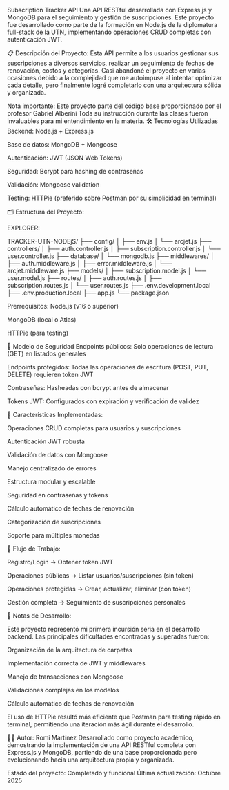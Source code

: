 Subscription Tracker API
Una API RESTful desarrollada con Express.js y MongoDB para el seguimiento y gestión de suscripciones. Este proyecto fue desarrollado como parte de la formación en Node.js de la diplomatura full-stack de la UTN, implementando operaciones CRUD completas con autenticación JWT.

📋 Descripción del Proyecto:
Esta API permite a los usuarios gestionar sus suscripciones a diversos servicios, realizar un seguimiento de fechas de renovación, costos y categorías. Casi abandoné el proyecto en varias ocasiones debido a la complejidad que me autoimpuse al intentar optimizar cada detalle, pero finalmente logré completarlo con una arquitectura sólida y organizada.

Nota importante: Este proyecto parte del código base proporcionado por el profesor Gabriel Alberini
Toda su instrucción durante las clases fueron invaluables para mi entendimiento en la materia.
🛠 Tecnologías Utilizadas
Backend: Node.js + Express.js

Base de datos: MongoDB + Mongoose

Autenticación: JWT (JSON Web Tokens)

Seguridad: Bcrypt para hashing de contraseñas

Validación: Mongoose validation

Testing: HTTPie (preferido sobre Postman por su simplicidad en terminal)

🗂 Estructura del Proyecto:

EXPLORER:

TRACKER-UTN-NODEjS/
├── config/
│   ├── env.js
│   └── arcjet.js
├── controllers/
│   ├── auth.controller.js
│   ├── subscription.controller.js
│   └── user.controller.js
├── database/
│   └── mongodb.js
├── middlewares/
│   ├── auth.middleware.js
│   ├── error.middleware.js
│   └── arcjet.middleware.js
├── models/
│   ├── subscription.model.js
│   └── user.model.js
├── routes/
│   ├── auth.routes.js
│   ├── subscription.routes.js
│   └── user.routes.js
├── .env.development.local
├── .env.production.local
├── app.js
└── package.json

Prerrequisitos:
Node.js (v16 o superior)

MongoDB (local o Atlas)

HTTPie (para testing)




🔐 Modelo de Seguridad
Endpoints públicos: Solo operaciones de lectura (GET) en listados generales

Endpoints protegidos: Todas las operaciones de escritura (POST, PUT, DELETE) requieren token JWT

Contraseñas: Hasheadas con bcrypt antes de almacenar

Tokens JWT: Configurados con expiración y verificación de validez


🎯 Características Implementadas:

Operaciones CRUD completas para usuarios y suscripciones

Autenticación JWT robusta

Validación de datos con Mongoose

Manejo centralizado de errores

Estructura modular y escalable

Seguridad en contraseñas y tokens

Cálculo automático de fechas de renovación

Categorización de suscripciones

Soporte para múltiples monedas

🔄 Flujo de Trabajo:

Registro/Login → Obtener token JWT

Operaciones públicas → Listar usuarios/suscripciones (sin token)

Operaciones protegidas → Crear, actualizar, eliminar (con token)

Gestión completa → Seguimiento de suscripciones personales

📝 Notas de Desarrollo:

Este proyecto representó mi primera incursión seria en el desarrollo backend. Las principales dificultades encontradas y superadas fueron:

Organización de la arquitectura de carpetas

Implementación correcta de JWT y middlewares

Manejo de transacciones con Mongoose

Validaciones complejas en los modelos

Cálculo automático de fechas de renovación

El uso de HTTPie resultó más eficiente que Postman para testing rápido en terminal, permitiendo una iteración más ágil durante el desarrollo.

👨‍💻 Autor: Romi Martínez
Desarrollado como proyecto académico, demostrando la implementación de una API RESTful completa con Express.js y MongoDB, partiendo de una base proporcionada pero evolucionando hacia una arquitectura propia y organizada.

Estado del proyecto: Completado y funcional
Última actualización: Octubre 2025

